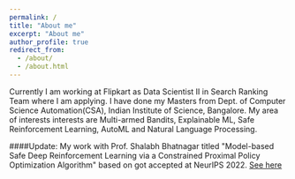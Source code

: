 ```yaml
---
permalink: /
title: "About me"
excerpt: "About me"
author_profile: true
redirect_from: 
  - /about/
  - /about.html
---
```


Currently I am working at Flipkart as Data Scientist II in Search Ranking Team where I am applying. I have done my Masters from Dept. of Computer Science Automation(CSA), Indian Institute of Science, Bangalore. My area of interests interests are Multi-armed Bandits, Explainable ML, Safe Reinforcement Learning, AutoML and Natural Language Processing.

####Update: My work with Prof. Shalabh Bhatnagar titled "Model-based Safe Deep Reinforcement Learning via a Constrained Proximal Policy Optimization Algorithm" based on got accepted at NeurIPS 2022. [See here](https://akjayant.github.io/publications/)

